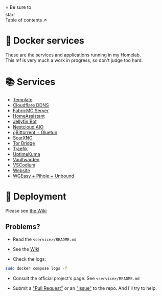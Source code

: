 ⭐ Be sure to star!                                                                   Table of contents ↗️

# 🐳 Docker services
These are the services and applications running in my Homelab. \
This mf is very much a work in progress, so don't judge too hard.

# 📚 Services
* [Template](.template/)
* [Cloudflare DDNS](cloudflare-ddns/)
* [FabricMC Server](fabricmc-server/)
* [HomeAssistant](homeassistant/)
* [Jellyfin Bot](jellyfin-bot/)
* [Nextcloud AIO](nextcloud-aio/)
* [qBittorrent + Gluetun](qbittorrent-gluetun/)
* [SearXNG](searxng/)
* [Tor Bridge](tor-bridge/)
* [Traefik](traefik/)
* [UptimeKuma](uptimekuma/)
* [Vaultwarden](vaultwarden/)
* [VSCodium](vscodium/)
* [Website](website/)
* [WGEasy + Pihole + Unbound](wgeasy-pihole-unbound/)

# 🚀 Deployment
Please see [the Wiki](https://github.com/Wraaath/docker-services/wiki#-deployment)

## Problems?
* Read the `<service>/README.md`

* See the [Wiki](https://github.com/Wraaath/docker-services/wiki)

* Check the logs:
```bash
sudo docker compose logs -f
```

* Consult the official project's page. See `<service>/README.md`

* Submit a ["Pull Request"](https://github.com/wraaath-homelab/docker-services/pulls) or an ["Issue"](https://github.com/wraaath-homelab/docker-services/issues) to the repo. And I'll try to help.

